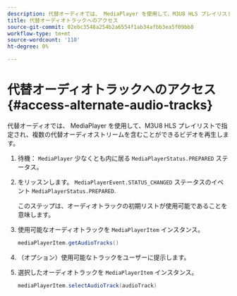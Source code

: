 ```yaml
---
description: 代替オーディオでは、 MediaPlayer を使用して、M3U8 HLS プレイリストで指定され、複数の代替オーディオストリームを含むことができるビデオを再生します。
title: 代替オーディオトラックへのアクセス
source-git-commit: 02ebc3548a254b2a6554f1ab34afbb3ea5f09bb8
workflow-type: tm+mt
source-wordcount: '110'
ht-degree: 0%

---
```


# 代替オーディオトラックへのアクセス {#access-alternate-audio-tracks}

代替オーディオでは、 MediaPlayer を使用して、M3U8 HLS プレイリストで指定され、複数の代替オーディオストリームを含むことができるビデオを再生します。

1. 待機： `MediaPlayer` 少なくとも内に居る `MediaPlayerStatus.PREPARED` ステータス。
1. をリッスンします。 `MediaPlayerEvent.STATUS_CHANGED` ステータスのイベント `MediaPlayerStatus.PREPARED`.

   このステップは、オーディオトラックの初期リストが使用可能であることを意味します。

1. 使用可能なオーディオトラックを `MediaPlayerItem` インスタンス。

   ```java
   mediaPlayerItem.getAudioTracks()
   ```

1. （オプション）使用可能なトラックをユーザーに提示します。
1. 選択したオーディオトラックを `MediaPlayerItem` インスタンス。

   ```java
   mediaPlayerItem.selectAudioTrack(audioTrack)
   ```
